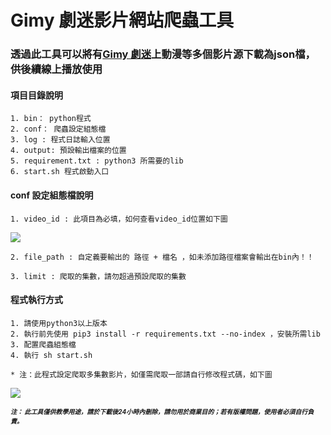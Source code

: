 # Gimy 劇迷影片網站爬蟲工具

### 透過此工具可以將有[Gimy 劇迷](https://gimy.one/)上動漫等多個影片源下載為json檔，供後續線上播放使用

#### 項目目錄說明

```
1. bin： python程式
2. conf： 爬蟲設定組態檔
3. log : 程式日誌輸入位置
4. output: 預設輸出檔案的位置
5. requirement.txt : python3 所需要的lib
6. start.sh 程式啟動入口
```

#### conf 設定組態檔說明
```
1. video_id : 此項目為必填，如何查看video_id位置如下圖
```
![](https://i.imgur.com/QlBW00c.jpg)
```
2. file_path : 自定義要輸出的 路徑 + 檔名 ，如未添加路徑檔案會輸出在bin內！！

3. limit : 爬取的集數，請勿超過預設爬取的集數

```

#### 程式執行方式
```
1. 請使用python3以上版本
2. 執行前先使用 pip3 install -r requirements.txt --no-index ，安裝所需lib
3. 配置爬蟲組態檔
4. 執行 sh start.sh

* 注：此程式設定爬取多集數影片，如僅需爬取一部請自行修改程式碼，如下圖
```
![](https://i.imgur.com/Du9Jc17.png)


<font size="1"><I><b>注： 此工具僅供教學用途，請於下載後24小時內刪除，請勿用於商業目的；若有版權問題，使用者必須自行負責。</b></I></font>
